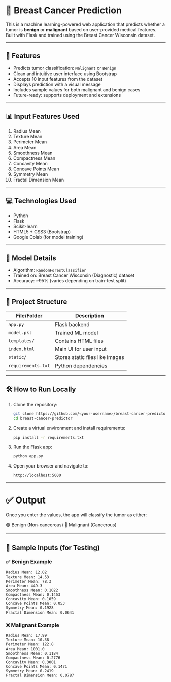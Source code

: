 # 🔬 Breast Cancer Prediction

This is a machine learning-powered web application that predicts whether a tumor is **benign** or **malignant** based on user-provided medical features. Built with Flask and trained using the Breast Cancer Wisconsin dataset.

---

## 🧠 Features

- Predicts tumor classification: `Malignant` or `Benign`
- Clean and intuitive user interface using Bootstrap
- Accepts 10 input features from the dataset
- Displays prediction with a visual message
- Includes sample values for both malignant and benign cases
- Future-ready: supports deployment and extensions

---

## 📊 Input Features Used

1. Radius Mean  
2. Texture Mean  
3. Perimeter Mean  
4. Area Mean  
5. Smoothness Mean  
6. Compactness Mean  
7. Concavity Mean  
8. Concave Points Mean  
9. Symmetry Mean  
10. Fractal Dimension Mean  

---

## 💻 Technologies Used

- Python
- Flask
- Scikit-learn
- HTML5 + CSS3 (Bootstrap)
- Google Colab (for model training)

---

## 🧪 Model Details

- Algorithm: `RandomForestClassifier`
- Trained on: Breast Cancer Wisconsin (Diagnostic) dataset
- Accuracy: ~95% (varies depending on train-test split)

---

## 📁 Project Structure

| File/Folder        | Description                                 |
|--------------------|---------------------------------------------|
| `app.py`           | Flask backend                               |
| `model.pkl`        | Trained ML model                            |
| `templates/`       | Contains HTML files                         |
| `index.html`       | Main UI for user input                      |
| `static/`          | Stores static files like images             | |
| `requirements.txt` | Python dependencies                         |

---

## 🛠️ How to Run Locally

1. Clone the repository:
   ```bash
   git clone https://github.com/<your-username>/breast-cancer-predictor.git
   cd breast-cancer-predictor

2. Create a virtual environment and install requirements:
     ```bash
    pip install -r requirements.txt

3. Run the Flask app:
    ```bash
    python app.py

4. Open your browser and navigate to:
    ```bash
    http://localhost:5000

---
# ✅ Output
Once you enter the values, the app will classify the tumor as either:

🟢 Benign (Non-cancerous)
🔴 Malignant (Cancerous)

---
## 🧪 Sample Inputs (for Testing)

### ✅ Benign Example

    Radius Mean: 12.02
    Texture Mean: 14.53
    Perimeter Mean: 78.3
    Area Mean: 449.3
    Smoothness Mean: 0.1022
    Compactness Mean: 0.1453
    Concavity Mean: 0.1059
    Concave Points Mean: 0.053
    Symmetry Mean: 0.1928
    Fractal Dimension Mean: 0.0641

### ❌ Malignant Example

    Radius Mean: 17.99
    Texture Mean: 10.38
    Perimeter Mean: 122.8
    Area Mean: 1001.0
    Smoothness Mean: 0.1184
    Compactness Mean: 0.2776
    Concavity Mean: 0.3001
    Concave Points Mean: 0.1471
    Symmetry Mean: 0.2419
    Fractal Dimension Mean: 0.0787